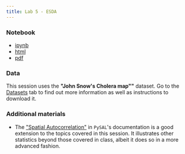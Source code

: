 ```yaml
---
title: Lab 5 - ESDA
---
```


### Notebook

- [ipynb](../content/labs/lab_05.ipynb)
- [html](../content/labs/lab_05.html)
- [pdf](../content/labs/lab_05.pdf)

### Data

This session uses the **"John Snow's Cholera map""** dataset. Go to the [Datasets](../datasets.html) tab to find out more information as well as instructions to download it.

### Additional materials

* The ["Spatial Autocorrelation"](http://pysal.readthedocs.org/en/latest/users/tutorials/autocorrelation.html) in `PySAL`'s documentation is a good extension to the topics covered in this session. It illustrates other statistics beyond those covered in class, albeit it does so in a more advanced fashion. 

